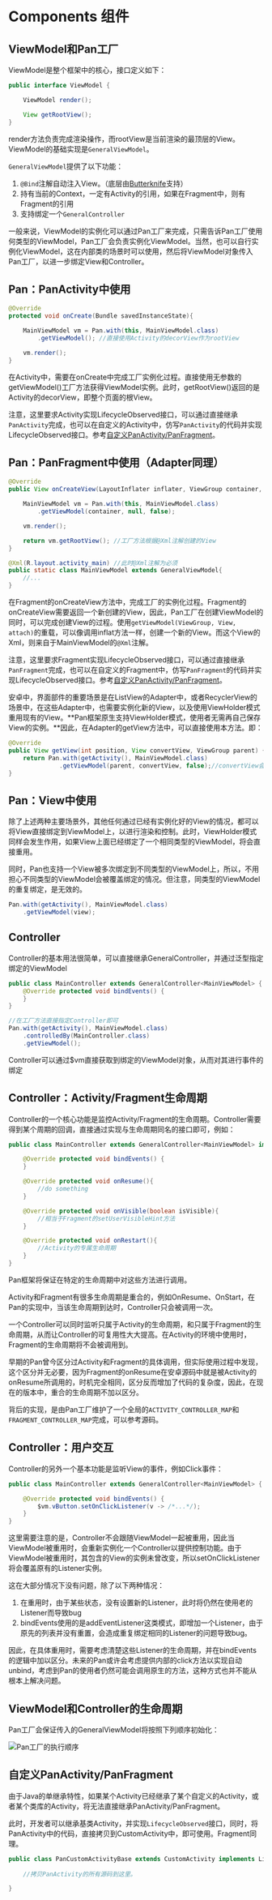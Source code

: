 # Components 组件

## ViewModel和Pan工厂

ViewModel是整个框架中的核心，接口定义如下：

```Java
public interface ViewModel {

    ViewModel render();

    View getRootView();
}
```

render方法负责完成渲染操作，而rootView是当前渲染的最顶层的View。ViewModel的基础实现是```GeneralViewModel```。

```GeneralViewModel```提供了以下功能：

1. ```@Bind```注解自动注入View。（底层由[Butterknife](http://jakewharton.github.io/butterknife/)支持）
2. 持有当前的Context，一定有Activity的引用，如果在Fragment中，则有Fragment的引用
3. 支持绑定一个```GeneralController```

一般来说，ViewModel的实例化可以通过Pan工厂来完成，只需告诉Pan工厂使用何类型的ViewModel，Pan工厂会负责实例化ViewModel。当然，也可以自行实例化ViewModel，这在内部类的场景时可以使用，然后将ViewModel对象传入Pan工厂，以进一步绑定View和Controller。

## Pan：PanActivity中使用

```Java
@Override
protected void onCreate(Bundle savedInstanceState){

    MainViewModel vm = Pan.with(this, MainViewModel.class)
        .getViewModel(); //直接使用Activity的decorView作为rootView

    vm.render();
}
```
在Activity中，需要在onCreate中完成工厂实例化过程。直接使用无参数的getViewModel()工厂方法获得ViewModel实例。此时，getRootView()返回的是Activity的decorView，即整个页面的根View。

注意，这里要求Activity实现LifecycleObserved接口，可以通过直接继承```PanActivity```完成，也可以在自定义的Activity中，仿写```PanActivity```的代码并实现LifecycleObserved接口。参考[自定义PanActivity/PanFragment](#panactivitypanfragment)。

## Pan：PanFragment中使用（Adapter同理）

```Java
@Override
public View onCreateView(LayoutInflater inflater, ViewGroup container, Bundle savedInstanceState) {

    MainViewModel vm = Pan.with(this, MainViewModel.class)
        .getViewModel(container, null, false);

    vm.render();

    return vm.getRootView(); //工厂方法根据@Xml注解创建的View
}

@Xml(R.layout.activity_main) //此时@Xml注解为必须
public static class MainViewModel extends GeneralViewModel{
	//...
}

```
在Fragment的onCreateView方法中，完成工厂的实例化过程。Fragment的onCreateView需要返回一个新创建的View，因此，Pan工厂在创建ViewModel的同时，可以完成创建View的过程。使用```getViewModel(ViewGroup, View, attach)```的重载，可以像调用inflat方法一样，创建一个新的View。而这个View的Xml，则来自于MainViewModel的```@Xml```注解。

注意，这里要求Fragment实现LifecycleObserved接口，可以通过直接继承```PanFragment```完成，也可以在自定义的Fragment中，仿写```PanFragment```的代码并实现LifecycleObserved接口。参考[自定义PanActivity/PanFragment](#panactivitypanfragment)。

安卓中，界面部件的重要场景是在ListView的Adapter中，或者RecyclerView的场景中，在这些Adapter中，也需要实例化新的View，以及使用ViewHolder模式重用现有的View。**Pan框架原生支持ViewHolder模式，使用者无需再自己保存View的实例。**因此，在Adapter的getView方法中，可以直接使用本方法。即：

```Java
@Override
public View getView(int position, View convertView, ViewGroup parent) {
    return Pan.with(getActivity(), MainViewModel.class)
              .getViewModel(parent, convertView, false);//convertView会自动重用绑定的ViewModel
}
```


## Pan：View中使用

除了上述两种主要场景外，其他任何通过已经有实例化好的View的情况，都可以将View直接绑定到ViewModel上，以进行渲染和控制。此时，ViewHolder模式同样会发生作用，如果View上面已经绑定了一个相同类型的ViewModel，将会直接重用。

同时，Pan也支持一个View被多次绑定到不同类型的ViewModel上，所以，不用担心不同类型的ViewModel会被覆盖绑定的情况。但注意，同类型的ViewModel的重复绑定，是无效的。

```Java
Pan.with(getActivity(), MainViewModel.class)
    .getViewModel(view);

```

## Controller

Controller的基本用法很简单，可以直接继承GeneralController，并通过泛型指定绑定的ViewModel

```Java
public class MainController extends GeneralController<MainViewModel> {
    @Override protected void bindEvents() {
    }
}

//在工厂方法直接指定Controller即可
Pan.with(getActivity(), MainViewModel.class)
	.controlledBy(MainController.class)
	.getViewModel();

```

Controller可以通过$vm直接获取到绑定的ViewModel对象，从而对其进行事件的绑定

## Controller：Activity/Fragment生命周期

Controller的一个核心功能是监控Activity/Fragment的生命周期。Controller需要得到某个周期的回调，直接通过实现与生命周期同名的接口即可，例如：

```Java
public class MainController extends GeneralController<MainViewModel> implements OnResume, OnVisible, OnRestart{

    @Override protected void bindEvents() {
    }

    @Override protected void onResume(){
    	//do something
    }

    @Override protected void onVisible(boolean isVisible){
    	//相当于Fragment的setUserVisibleHint方法
    }

    @Override protected void onRestart(){
    	//Activity的专属生命周期
    }
}
```
Pan框架将保证在特定的生命周期中对这些方法进行调用。

Activity和Fragment有很多生命周期是重合的，例如OnResume、OnStart，在Pan的实现中，当该生命周期到达时，Controller只会被调用一次。

一个Controller可以同时监听只属于Activity的生命周期，和只属于Fragment的生命周期，从而让Controller的可复用性大大提高。在Activity的环境中使用时，Fragment的生命周期将不会被调用到。

早期的Pan曾今区分过Activity和Fragment的具体调用，但实际使用过程中发现，这个区分并无必要，因为Fragment的onResume在安卓源码中就是被Activity的onResume所调用的，时机完全相同，区分反而增加了代码的复杂度，因此，在现在的版本中，重合的生命周期不加以区分。

背后的实现，是由Pan工厂维护了一个全局的```ACTIVITY_CONTROLLER_MAP```和```FRAGMENT_CONTROLLER_MAP```完成，可以参考源码。

## Controller：用户交互

Controller的另外一个基本功能是监听View的事件，例如Click事件：
```Java
public class MainController extends GeneralController<MainViewModel> {

    @Override protected void bindEvents() {
    	$vm.vButton.setOnClickListener(v -> /*...*/);
    }
}
```

这里需要注意的是，Controller不会跟随ViewModel一起被重用，因此当ViewModel被重用时，会重新实例化一个Controller以提供控制功能。由于ViewModel被重用时，其包含的View的实例未曾改变，所以setOnClickListener将会覆盖原有的Listener实例。

这在大部分情况下没有问题，除了以下两种情况：

1. 在重用时，由于某些状态，没有设置新的Listener，此时将仍然在使用老的Listener而导致bug
2. bindEvents使用的是addEventListener这类模式，即增加一个Listener，由于原先的列表并没有重置，会造成重复绑定相同的Listener的问题导致bug。

因此，在具体重用时，需要考虑清楚这些Listener的生命周期，并在bindEvents的逻辑中加以区分。未来的Pan或许会考虑提供内部的click方法以实现自动unbind，考虑到Pan的使用者仍然可能会调用原生的方法，这种方式也并不能从根本上解决问题。


## ViewModel和Controller的生命周期

Pan工厂会保证传入的GeneralViewModel将按照下列顺序初始化：

<img style="max-width: 60%;" src="https://img.alicdn.com/imgextra/i4/56380417/TB2qwPDmpXXXXceXpXXXXXXXXXX_!!56380417.png" alt="Pan工厂的执行顺序">

## 自定义PanActivity/PanFragment

由于Java的单继承特性，如果某个Activity已经继承了某个自定义的Activity，或者某个类库的Activity，将无法直接继承PanActivity/PanFragment。

此时，开发者可以继承基类Activity，并实现```LifecycleObserved```接口，同时，将PanActivity中的代码，直接拷贝到CustomActivity中，即可使用。Fragment同理。

```Java
public class PanCustomActivityBase extends CustomActivity implements LifecycleObserved{
	
	//拷贝PanActivity的所有源码到这里。

}
```

